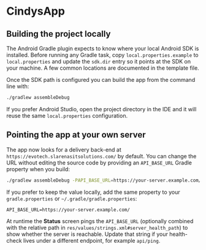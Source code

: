 # CindysApp

## Building the project locally

The Android Gradle plugin expects to know where your local Android SDK is
installed. Before running any Gradle task, copy `local.properties.example` to
`local.properties` and update the `sdk.dir` entry so it points at the SDK on
your machine. A few common locations are documented in the template file.

Once the SDK path is configured you can build the app from the command line with:

```sh
./gradlew assembleDebug
```

If you prefer Android Studio, open the project directory in the IDE and it will
reuse the same `local.properties` configuration.

## Pointing the app at your own server

The app now looks for a delivery back-end at `https://evotech.slarenasitsolutions.com/`
by default. You can change the URL without editing the source code by providing
an `API_BASE_URL` Gradle property when you build:

```sh
./gradlew assembleDebug -PAPI_BASE_URL=https://your-server.example.com/
```

If you prefer to keep the value locally, add the same property to your
`gradle.properties` or `~/.gradle/gradle.properties`:

```
API_BASE_URL=https://your-server.example.com/
```

At runtime the **Status** screen pings the `API_BASE_URL` (optionally combined
with the relative path in `res/values/strings.xml#server_health_path`) to show
whether the server is reachable. Update that string if your health-check lives
under a different endpoint, for example `api/ping`.
